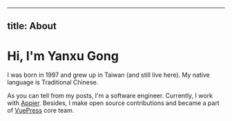<!--
 * @Author: yanxu gong
 * @Date: 2020-12-31 18:32:00
 * @LastEditors: yanxu gong
 * @LastEditTime: 2021-01-04 11:31:00
 * @Description: 关于我
-->

---

## title: About

<h1 class="beginning"> Hi, I'm Yanxu Gong</h1>

I was born in 1997 and grew up in Taiwan (and still live here). My native language is Traditional Chinese.

As you can tell from my posts, I'm a software engineer. Currently, I work with [Appier](https://www.appier.com/). Besides, I make open source contributions and became a part of [VuePress](https://github.com/vuejs/vuepress) core team.

<GetStarted/>

<style lang="stylus" scoped>
p
  font-size 20px

@media (max-width: $MQMobile)
  .beginning
    margin-top 0 !important
    text-align center
</style>

